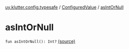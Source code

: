 [uy.klutter.config.typesafe](../index.md) / [ConfiguredValue](index.md) / [asIntOrNull](.)


# asIntOrNull
<code>fun asIntOrNull(): Int?</code> [(source)](https://github.com/kohesive/klutter/blob/master/config-typesafe-jdk6/src/main/kotlin/uy/klutter/config/typesafe/TypesafeConfig_Ext.kt#L58)<br/>

